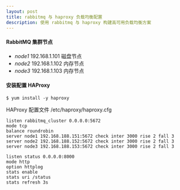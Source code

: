 ```yaml
---
layout: post
title: rabbitmq 与 haproxy 负载均衡配置
description: 使用 rabbitmq 与 haproxy 构建高可用负载均衡方案 
---
```


#### RabbitMQ 集群节点

- *node1* 192.168.1.101   磁盘节点
- *node2* 192.168.1.102   内存节点
- *node3* 192.168.1.103   内存节点
  
#### 安装配置 HAProxy

    $ yum install -y haproxy

HAProxy 配置文件 /etc/haproxy/haproxy.cfg

    listen rabbitmq_cluster 0.0.0.0:5672
    mode tcp
    balance roundrobin
    server node1 192.168.188.151:5672 check inter 3000 rise 2 fall 3
    server node2 192.168.188.152:5672 check inter 3000 rise 2 fall 3
    server node3 192.168.188.153:5672 check inter 3000 rise 2 fall 3
  
    listen status 0.0.0.0:8000
    mode http
    option httplog
    stats enable
    stats uri /status
    stats refresh 3s

